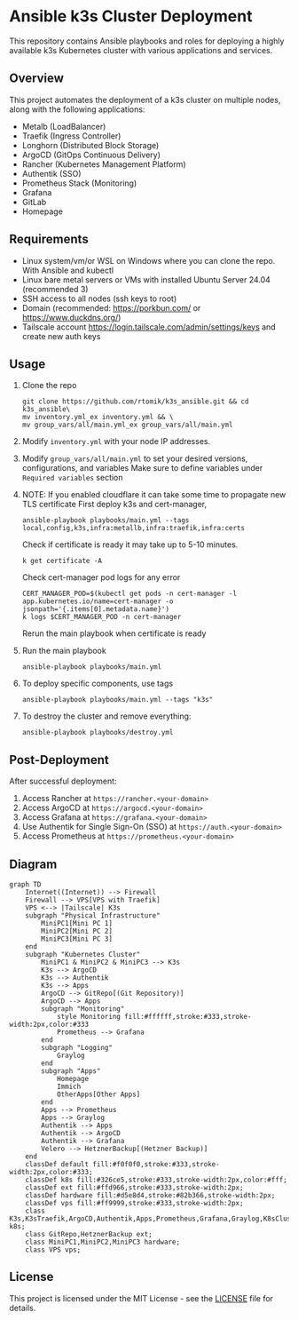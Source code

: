 
# Ansible k3s Cluster Deployment

This repository contains Ansible playbooks and roles for deploying a highly available k3s Kubernetes cluster with various applications and services.

## Overview

This project automates the deployment of a k3s cluster on multiple nodes, along with the following applications:

- Metalb (LoadBalancer)
- Traefik (Ingress Controller)
- Longhorn (Distributed Block Storage)
- ArgoCD (GitOps Continuous Delivery)
- Rancher (Kubernetes Management Platform)
- Authentik (SSO)
- Prometheus Stack (Monitoring)
- Grafana
- GitLab
- Homepage


## Requirements

- Linux system/vm/or WSL on Windows where you can clone the repo. With Ansible and kubectl
- Linux bare metal servers or VMs with installed Ubuntu Server 24.04 (recommended 3)
- SSH access to all nodes (ssh keys to root)
- Domain (recommended: https://porkbun.com/ or https://www.duckdns.org/)
- Tailscale account https://login.tailscale.com/admin/settings/keys and create new auth keys


## Usage

1. Clone the repo
   ```
   git clone https://github.com/rtomik/k3s_ansible.git && cd k3s_ansible\
   mv inventory.yml_ex inventory.yml && \
   mv group_vars/all/main.yml_ex group_vars/all/main.yml
   ```

2. Modify `inventory.yml` with your node IP addresses.
   
3. Modify `group_vars/all/main.yml` to set your desired versions, configurations, and variables 
   Make sure to define variables under `Required variables` section

4. NOTE: If you enabled cloudflare it can take some time to propagate new TLS certificate
   First deploy k3s and cert-manager, 
   ```
   ansible-playbook playbooks/main.yml --tags local,config,k3s,infra:metallb,infra:traefik,infra:certs
   ```
   Check if certificate is ready it may take up to 5-10 minutes.
   ```
   k get certificate -A
   ```
   Check cert-manager pod logs for any error
   ```
   CERT_MANAGER_POD=$(kubectl get pods -n cert-manager -l app.kubernetes.io/name=cert-manager -o jsonpath='{.items[0].metadata.name}')
   k logs $CERT_MANAGER_POD -n cert-manager
   ```
   Rerun the main playbook when certificate is ready

5. Run the main playbook
   ```
   ansible-playbook playbooks/main.yml
   ```

6. To deploy specific components, use tags
   ```
   ansible-playbook playbooks/main.yml --tags "k3s"
   ```

7. To destroy the cluster and remove everything:
   ```
   ansible-playbook playbooks/destroy.yml
   ```

## Post-Deployment

After successful deployment:

1. Access Rancher at `https://rancher.<your-domain>`
2. Access ArgoCD at `https://argocd.<your-domain>`
3. Access Grafana at `https://grafana.<your-domain>`
4. Use Authentik for Single Sign-On (SSO) at `https://auth.<your-domain>`
5. Access Prometheus at `https://prometheus.<your-domain>`

## Diagram

``` mermaid
graph TD
    Internet((Internet)) --> Firewall
    Firewall --> VPS[VPS with Traefik]
    VPS <--> |Tailscale| K3s
    subgraph "Physical Infrastructure"
        MiniPC1[Mini PC 1]
        MiniPC2[Mini PC 2]
        MiniPC3[Mini PC 3]
    end
    subgraph "Kubernetes Cluster"
        MiniPC1 & MiniPC2 & MiniPC3 --> K3s
        K3s --> ArgoCD
        K3s --> Authentik
        K3s --> Apps
        ArgoCD --> GitRepo[(Git Repository)]
        ArgoCD --> Apps
        subgraph "Monitoring"
            style Monitoring fill:#ffffff,stroke:#333,stroke-width:2px,color:#333
            Prometheus --> Grafana
        end
        subgraph "Logging"
            Graylog
        end
        subgraph "Apps"
            Homepage
            Immich
            OtherApps[Other Apps]
        end
        Apps --> Prometheus
        Apps --> Graylog
        Authentik --> Apps
        Authentik --> ArgoCD
        Authentik --> Grafana
        Velero --> HetznerBackup[(Hetzner Backup)]
    end
    classDef default fill:#f0f0f0,stroke:#333,stroke-width:2px,color:#333;
    classDef k8s fill:#326ce5,stroke:#333,stroke-width:2px,color:#fff;
    classDef ext fill:#ffd966,stroke:#333,stroke-width:2px;
    classDef hardware fill:#d5e8d4,stroke:#82b366,stroke-width:2px;
    classDef vps fill:#ff9999,stroke:#333,stroke-width:2px;
    class K3s,K3sTraefik,ArgoCD,Authentik,Apps,Prometheus,Grafana,Graylog,K8sCluster,Velero k8s;
    class GitRepo,HetznerBackup ext;
    class MiniPC1,MiniPC2,MiniPC3 hardware;
    class VPS vps;
```

## License

This project is licensed under the MIT License - see the [LICENSE](LICENSE) file for details.

